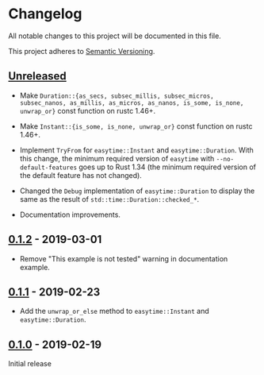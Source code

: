 # Changelog

All notable changes to this project will be documented in this file.

This project adheres to [Semantic Versioning](https://semver.org).

## [Unreleased]

- Make `Duration::{as_secs, subsec_millis, subsec_micros, subsec_nanos,
  as_millis, as_micros, as_nanos, is_some, is_none, unwrap_or}` const function
  on rustc 1.46+.

- Make `Instant::{is_some, is_none, unwrap_or}` const function on rustc 1.46+.

- Implement `TryFrom` for `easytime::Instant` and `easytime::Duration`. With
  this change, the minimum required version of `easytime` with `--no-default-features` goes up to Rust 1.34 (the minimum required version of the default feature has not changed).

- Changed the `Debug` implementation of `easytime::Duration` to display the
  same as the result of `std::time::Duration::checked_*`.

- Documentation improvements.

## [0.1.2] - 2019-03-01

- Remove "This example is not tested" warning in documentation example.

## [0.1.1] - 2019-02-23

- Add the `unwrap_or_else` method to `easytime::Instant` and
  `easytime::Duration`.

## [0.1.0] - 2019-02-19

Initial release

[Unreleased]: https://github.com/taiki-e/easytime/compare/v0.1.2...HEAD
[0.1.2]: https://github.com/taiki-e/easytime/compare/v0.1.1...v0.1.2
[0.1.1]: https://github.com/taiki-e/easytime/compare/v0.1.0...v0.1.1
[0.1.0]: https://github.com/taiki-e/easytime/releases/tag/v0.1.0

